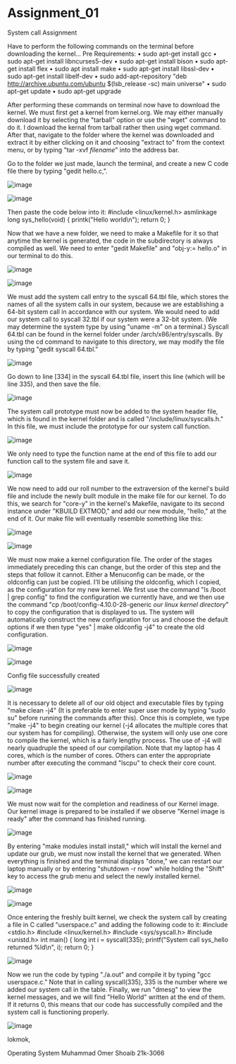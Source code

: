 # Assignment_01

System call Assignment

Have to perform the following commands on the terminal before downloading the kernel...
Pre Requirements:
• sudo apt-get install gcc
• sudo apt-get install libncurses5-dev
• sudo apt-get install bison
• sudo apt-get install flex
• sudo apt install make
• sudo apt-get install libssl-dev
• sudo apt-get install libelf-dev
• sudo add-apt-repository "deb http://archive.ubuntu.com/ubuntu $(lsb_release -sc) main universe"
• sudo apt-get update
• sudo apt-get upgrade

After performing these commands on terminal now have to download the kernel. We must first get a kernel from kernel.org. We may either manually download it by selecting the "tarball" option or use the "wget" command to do it. I download the kernal from tarball rather then using wget command. After that, navigate to the folder where the kernel was downloaded and extract it by either clicking on it and choosing "extract to" from the context menu, or by typing "tar -xvf *filename*" into the address bar.

Go to the folder we just made, launch the terminal, and create a new C code file there by typing "gedit hello.c,".

![image](https://user-images.githubusercontent.com/125944925/220455276-4fe55162-8eb1-4cf1-9fb8-1e22baabbab2.png)

![image](https://user-images.githubusercontent.com/125944925/220454252-a130a47d-21f6-426d-bc53-ad13942bf044.png)

Then paste the code below into it:
#include <linux/kernel.h>
asmlinkage long sys_hello(void)
{
printk("Hello world\n");
return 0;
}

Now that we have a new folder, we need to make a Makefile for it so that anytime the kernel is generated, the code in the subdirectory is always compiled as well. We need to enter "gedit Makefile" and "obj-y:= hello.o" in our terminal to do this.

![image](https://user-images.githubusercontent.com/125944925/220455572-83831b1e-c8d4-4ade-a3bc-8db88a1fc87d.png)

![image](https://user-images.githubusercontent.com/125944925/220456277-9721d113-29b1-4c8f-84b0-f0351898c282.png)

We must add the system call entry to the syscall 64.tbl file, which stores the names of all the system calls in our system, because we are establishing a 64-bit system call in accordance with our system. We would need to add our system call to syscall 32.tbl if our system were a 32-bit system. (We may determine the system type by using "uname -m" on a terminal.) Syscall 64.tbl can be found in the kernel folder under /arch/x86/entry/syscalls. By using the cd command to navigate to this directory, we may modify the file by typing "gedit syscall 64.tbl."

![image](https://user-images.githubusercontent.com/125944925/220456587-4c2a695e-55f5-40d7-b653-b71d5bba850d.png)

Go down to line [334] in the syscall 64.tbl file, insert this line (which will be line 335), and then save the file.

![image](https://user-images.githubusercontent.com/125944925/220456981-d5ccc7f3-ea18-4eeb-9b2e-dd41f4dd4f98.png)

The system call prototype must now be added to the system header file, which is found in the kernel folder and is called "/include/linux/syscalls.h." In this file, we must include the prototype for our system call function.

![image](https://user-images.githubusercontent.com/125944925/220457268-0e57ba71-103c-484a-b8f1-85542955a0bd.png)

We only need to type the function name at the end of this file to add our function call to the system file and save it.

![image](https://user-images.githubusercontent.com/125944925/220457567-38d23369-cfee-4257-8937-0dea0ff67cee.png)

We now need to add our roll number to the extraversion of the kernel's build file and include the newly built module in the make file for our kernel. To do this, we search for "core-y" in the kernel's Makefile, navigate to its second instance under "KBUILD EXTMOD," and add our new module, "hello," at the end of it. Our make file will eventually resemble something like this:

![image](https://user-images.githubusercontent.com/125944925/220458108-e79307fc-2d1a-4d30-b5ed-179afd6b1b47.png)

![image](https://user-images.githubusercontent.com/125944925/220458276-0afeb391-d397-43cd-8306-d2093df7e8bd.png)

We must now make a kernel configuration file. The order of the stages immediately preceding this can change, but the order of this step and the steps that follow it cannot. Either a Menuconfig can be made, or the oldconfig can just be copied. I'll be utilising the oldconfig, which I copied, as the configuration for my new kernel. We first use the command "ls /boot | grep config" to find the configuration we currently have, and we then use the command "cp /boot/config-4.10.0-28-generic *our linux kernel directory*" to copy the configuration that is displayed to us. The system will automatically construct the new configuration for us and choose the default options if we then type "yes" | make oldconfig -j4" to create the old configuration.

![image](https://user-images.githubusercontent.com/125944925/220459181-ed8ff1f0-f79e-4f65-a58c-b178554221d5.png)

![image](https://user-images.githubusercontent.com/125944925/220459235-405190ac-df0b-4757-ba35-e4880a81f19f.png)

Config file successfully created

![image](https://user-images.githubusercontent.com/125944925/220459286-32d5e74e-6e99-44e4-ab13-a83056590246.png)

It is necessary to delete all of our old object and executable files by typing "make clean -j4" (It is preferable to enter super user mode by typing "sudo su" before running the commands after this). Once this is complete, we type "make -j4" to begin creating our kernel (-j4 allocates the multiple cores that our system has for compiling). Otherwise, the system will only use one core to compile the kernel, which is a fairly lengthy process. The use of -j4 will nearly quadruple the speed of our compilation. Note that my laptop has 4 cores, which is the number of cores. Others can enter the appropriate number after executing the command "lscpu" to check their core count.

![image](https://user-images.githubusercontent.com/125944925/220460309-de763384-6727-4c97-8224-cf498e2ea73e.png)

![image](https://user-images.githubusercontent.com/125944925/220460342-f77e3372-e2d1-4d5e-bced-c34e395b04a9.png)

We must now wait for the completion and readiness of our Kernel image. Our kernel image is prepared to be installed if we observe "Kernel image is ready" after the command has finished running.

![image](https://user-images.githubusercontent.com/125944925/220567343-9980c6ea-4cc7-493c-907d-2085a3684bd3.png)

By entering "make modules install install," which will install the kernel and update our grub, we must now install the kernel that we generated. When everything is finished and the terminal displays "done," we can restart our laptop manually or by entering "shutdown -r now" while holding the "Shift" key to access the grub menu and select the newly installed kernel.

![image](https://user-images.githubusercontent.com/125944925/220567963-c2dcec31-2ac1-4d5a-85ae-2c7a2b8d842a.png)

![image](https://user-images.githubusercontent.com/125944925/220568028-d2d51cef-9e29-42ea-9786-eb11b6aaf2c1.png)

Once entering the freshly built kernel, we check the system call by creating a file in C called "userspace.c" and adding the following code to it:
#include <stdio.h>
#include <linux/kernel.h>
#include <sys/syscall.h>
#include <unistd.h>
int main()
{
long int i = syscall(335);
printf("System call sys_hello returned %ld\n", i);
return 0;
}

![image](https://user-images.githubusercontent.com/125944925/220568774-1efc5824-dded-4415-ab8d-3545f885548c.png)

Now we run the code by typing "./a.out" and compile it by typing "gcc userspace.c." Note that in calling syscall(335), 335 is the number where we added our system call in the table. Finally, we run "dmesg" to view the kernel messages, and we will find "Hello World" written at the end of them. If it returns 0, this means that our code has successfully compiled and the system call is functioning properly.

![image](https://user-images.githubusercontent.com/125944925/220569419-5db1a36c-8727-4c95-b046-6dd595e8d8fd.png)

lokmok,

Operating System Muhammad Omer Shoaib 21k-3066
